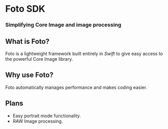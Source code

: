 # Foto SDK

### Simplifying Core Image and image processing

## What is Foto?
Foto is a lightweight framework built entirely in *Swift* to give easy access to the powerful Core Image library.

## Why use Foto?
Foto automatically manages performance and makes coding easier.

## Plans
* Easy portrait mode functionality.
* RAW Image processing.
